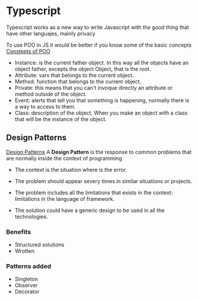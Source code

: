 # Typescript

Typescript works as a new way to write Javascript with the good thing that have other languajes, mainly privacy

To use POO in JS it would be better if you know some of the basic concepts 
[Constepts of POO](http://www.upv.es/amiga/43.htm) 

- Instance: is the current father object. In this way all the objects have an object father, excepts the object Object, that is the root.
- Attribute: vars that belongs to the current object.
- Method: function that belongs to the current object.
- Private: this means that you can't invoque directly an attribute or method outside of the object.
- Event: alerts that tell you that something is happening, normally there is a way to access to them.
- Class: description of the object. When you make an object with a class that will be the instance of the object.

## Design Patterns 
[Design Patterns](https://sourcemaking.com/design_patterns/creational_patterns)
A **Design Pattern** is the response to common problems that are normally inside the context of programming
- The context is the situation where is the error.
- The problem should appear severy times in similar situations or projects.

- The problem includes all the limitations that exists in the context: limitations in the language of framework.

- The solution could have a generic design to be used in all the technologies.

### Benefits
- Structured solutions
- Wrotten 


### Patterns added
- Singleton
- Observer
- Decorator
